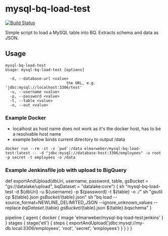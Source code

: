 # mysql-bq-load-test

[![Build Status](https://travis-ci.org/elm-/mysql-bq-load-test.svg?branch=master)](https://travis-ci.org/elm-/mysql-bq-load-test)

Simple script to load a MySQL table into BQ. Extracts schema and data as JSON.

## Usage

```
mysql-bq-load-test
Usage: mysql-bq-load-test [options]

  -d, --database-url <value>
                           the URL, e.g. 'jdbc:mysql://localhost:3306/test'
  -u, --username <value>   
  -p, --password <value>   
  -t, --table <value>      
  -o, --out <value>   
```

### Example Docker

- localhost as host name does not work as it's the docker host, has to be a resolvable host name
- example below binds current directory to output /data

```
docker run --rm -it -v `pwd`:/data elmarweber/mysql-bq-load-test:latest -- -d "jdbc:mysql://database-host:3306/employees" -u root -p secret -t employees -o /data
```

### Example Jenkinsfile job with upload to BigQuery


def exportAndUpload(dbUri, username, password, table, gsBucket = "gs://datalake/upload", bqDataset = "datalake:core") {
    sh "mysql-bq-load-test -d ${dbUri} -u ${username} -p ${password} -t ${table} -o ./"
    sh "gsutil cp ${table}.json ${gsBucket}/${table}.json"
    sh "bq load --source_format=NEWLINE_DELIMITED_JSON --ignore_unknown_values --replace ${bqDataset}.${table} ${gsBucket}/${table}.json ${table}.bqschema"
}


pipeline {
    agent {
        docker { 
            image 'elmarweber/mysql-bq-load-test:jenkins'
        }
    }
    stages {
        stage('etl') {
            steps {
                exportAndUpload('jdbc:mysql://my-db.local:3306/employees', 'root', 'secret', 'employees')
            }
        }
    }
}
